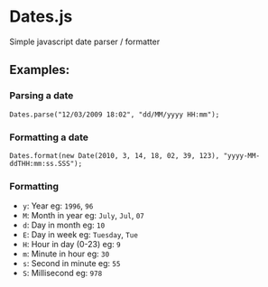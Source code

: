 
# Dates.js

  Simple javascript date parser / formatter


## Examples:

### Parsing a date

  ```Dates.parse("12/03/2009 18:02", "dd/MM/yyyy HH:mm");```

### Formatting a date

  ```Dates.format(new Date(2010, 3, 14, 18, 02, 39, 123), "yyyy-MM-ddTHH:mm:ss.SSS");```


### Formatting

- ```y```: Year eg: ```1996```, ```96```
- ```M```: Month in year eg: ```July```, ```Jul```, ```07```
- ```d```: Day in month eg: ```10```
- ```E```: Day in week eg: ```Tuesday```, ```Tue```
- ```H```: Hour in day (0-23) eg: ```9```
- ```m```: Minute in hour eg: ```30```
- ```s```: Second in minute eg: ```55```
- ```S```: Millisecond eg: ```978```


